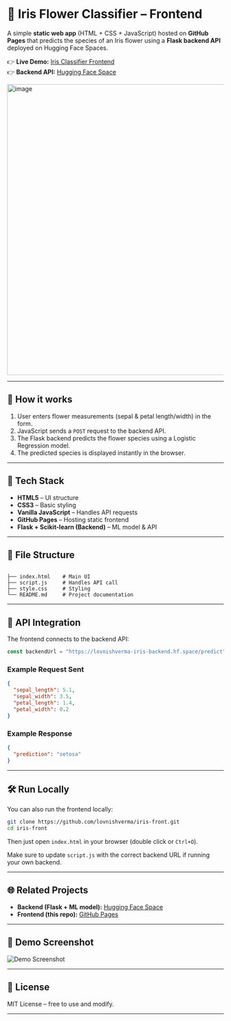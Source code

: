 # 🌸 Iris Flower Classifier – Frontend

A simple **static web app** (HTML + CSS + JavaScript) hosted on **GitHub Pages** that predicts the species of an Iris flower using a **Flask backend API** deployed on Hugging Face Spaces.  

👉 **Live Demo:** [Iris Classifier Frontend](https://lovnishverma.github.io/iris-front/)  
👉 **Backend API:** [Hugging Face Space](https://huggingface.co/spaces/lovnishverma/iris-backend)  


<img width="1919" height="675" alt="image" src="https://github.com/user-attachments/assets/e2b8664d-551e-4e2f-94ee-1ab467a648cd" />


---

## 🚀 How it works

1. User enters flower measurements (sepal & petal length/width) in the form.  
2. JavaScript sends a `POST` request to the backend API.  
3. The Flask backend predicts the flower species using a Logistic Regression model.  
4. The predicted species is displayed instantly in the browser.  

---

## 🔧 Tech Stack

- **HTML5** – UI structure  
- **CSS3** – Basic styling  
- **Vanilla JavaScript** – Handles API requests  
- **GitHub Pages** – Hosting static frontend  
- **Flask + Scikit-learn (Backend)** – ML model & API  

---

## 📂 File Structure

```

├── index.html    # Main UI
├── script.js     # Handles API call
├── style.css     # Styling
└── README.md     # Project documentation

````

---

## 📡 API Integration

The frontend connects to the backend API:

```javascript
const backendUrl = "https://lovnishverma-iris-backend.hf.space/predict";
````

### Example Request Sent

```json
{
  "sepal_length": 5.1,
  "sepal_width": 3.5,
  "petal_length": 1.4,
  "petal_width": 0.2
}
```

### Example Response

```json
{
  "prediction": "setosa"
}
```

---

## 🛠️ Run Locally

You can also run the frontend locally:

```bash
git clone https://github.com/lovnishverma/iris-front.git
cd iris-front
```

Then just open `index.html` in your browser (double click or `Ctrl+O`).

Make sure to update `script.js` with the correct backend URL if running your own backend.

---

## 🌐 Related Projects

* **Backend (Flask + ML model):** [Hugging Face Space](https://huggingface.co/spaces/lovnishverma/iris-backend)
* **Frontend (this repo):** [GitHub Pages](https://lovnishverma.github.io/iris-front/)

---

## 📸 Demo Screenshot

![Demo Screenshot](https://github.com/user-attachments/assets/bf2d124e-592e-49a2-8c6f-b7adab049df6)

---

## 📜 License

MIT License – free to use and modify.

---

